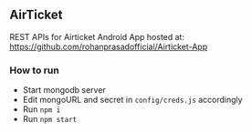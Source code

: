 ## AirTicket
  REST APIs for Airticket Android App hosted at: https://github.com/rohanprasadofficial/Airticket-App 
### How to run
- Start mongodb server
- Edit mongoURL and secret in `config/creds.js` accordingly
- Run `npm i`
- Run `npm start`

